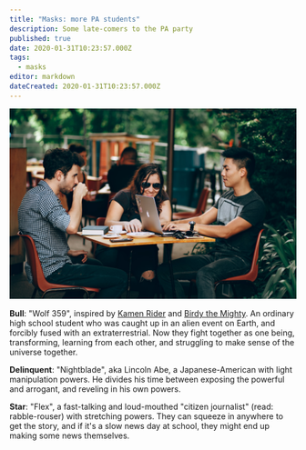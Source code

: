 ```yaml
---
title: "Masks: more PA students"
description: Some late-comers to the PA party
published: true
date: 2020-01-31T10:23:57.000Z
tags:
  - masks
editor: markdown
dateCreated: 2020-01-31T10:23:57.000Z
---
```


![Featured Image](masks-more-pa-students.jpg)

**Bull**: "Wolf 359", inspired by [Kamen Rider](https://www.youtube.com/watch?v=x1K06DLwMMY) and [Birdy the Mighty](https://www.youtube.com/watch?v=fX1a3fWQ_D4). An ordinary high school student who was caught up in an alien event on Earth, and forcibly fused with an extraterrestrial. Now they fight together as one being, transforming, learning from each other, and struggling to make sense of the universe together.

**Delinquent**: "Nightblade", aka Lincoln Abe, a Japanese-American with light manipulation powers. He divides his time between exposing the powerful and arrogant, and reveling in his own powers.

**Star**: "Flex", a fast-talking and loud-mouthed "citizen journalist" (read: rabble-rouser) with stretching powers. They can squeeze in anywhere to get the story, and if it's a slow news day at school, they might end up making some news themselves.


    